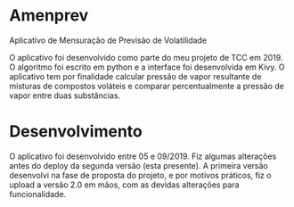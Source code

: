 # Amenprev
Aplicativo de Mensuração de Previsão de Volatilidade

O aplicativo foi desenvolvido como parte do meu projeto de TCC em 2019. O algoritmo foi escrito em python e a interface foi desenvolvida em Kivy.
O aplicativo tem por finalidade calcular pressão de vapor resultante de misturas de compostos voláteis e comparar percentualmente a pressão de vapor entre duas substâncias.

# Desenvolvimento

O aplicativo foi desenvolvido entre 05 e 09/2019. Fiz algumas alterações antes do deploy da segunda versão (esta presente). A primeira versão desenvolvi na fase de proposta do projeto, e por motivos práticos, fiz o upload a versão 2.0 em mãos, com as devidas alterações para funcionalidade.

